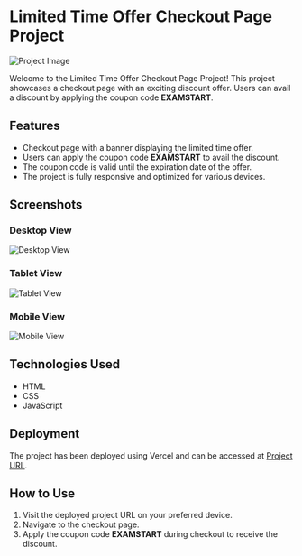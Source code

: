 # Limited Time Offer Checkout Page Project

![Project Image](link_to_project_image.png)

Welcome to the Limited Time Offer Checkout Page Project! This project showcases a checkout page with an exciting discount offer. Users can avail a discount by applying the coupon code **EXAMSTART**.

## Features
- Checkout page with a banner displaying the limited time offer.
- Users can apply the coupon code **EXAMSTART** to avail the discount.
- The coupon code is valid until the expiration date of the offer.
- The project is fully responsive and optimized for various devices.

## Screenshots

### Desktop View
![Desktop View](link_to_desktop_screenshot.png)

### Tablet View
![Tablet View](link_to_tablet_screenshot.png)

### Mobile View
![Mobile View](link_to_mobile_screenshot.png)

## Technologies Used
- HTML
- CSS
- JavaScript

## Deployment
The project has been deployed using Vercel and can be accessed at [Project URL](https://checkout-page-coupon-code.vercel.app/).

## How to Use
1. Visit the deployed project URL on your preferred device.
2. Navigate to the checkout page.
3. Apply the coupon code **EXAMSTART** during checkout to receive the discount.
 